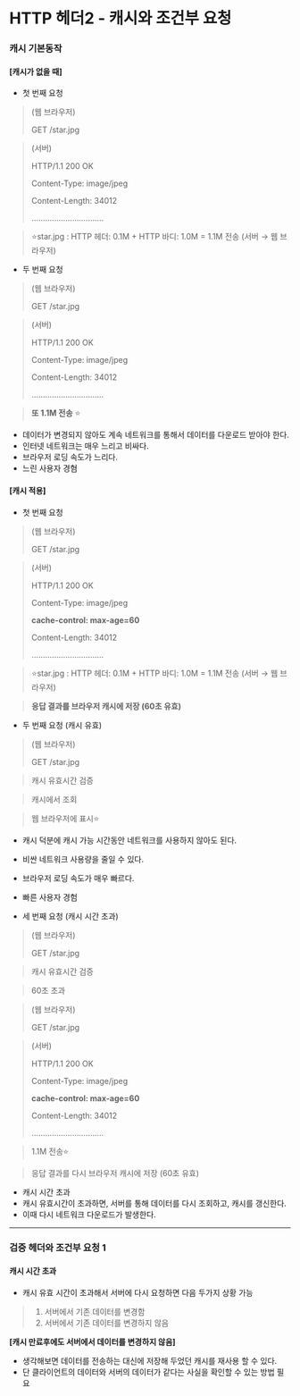# HTTP 헤더2 - 캐시와 조건부 요청

### 캐시 기본동작

#### [캐시가 없을 때]

- 첫 번째 요청

> (웹 브라우저)
>
> GET /star.jpg
>
>  

> (서버)
>
> HTTP/1.1 200 OK
>
> Content-Type: image/jpeg
>
> Content-Length: 34012
>
>  
>
> ................................

> ⭐️star.jpg : HTTP 헤더: 0.1M + HTTP 바디: 1.0M = 1.1M 전송 (서버 → 웹 브라우저)



- 두 번째 요청

> (웹 브라우저)
>
> GET /star.jpg
>
>  

> (서버)
>
> HTTP/1.1 200 OK
>
> Content-Type: image/jpeg
>
> Content-Length: 34012
>
>  
>
> ................................

> **또 1.1M 전송** ⭐️



- 데이터가 변경되지 않아도 계속 네트워크를 통해서 데이터를 다운로드 받아야 한다.
- 인터넷 네트워크는 매우 느리고 비싸다.
- 브라우저 로딩 속도가 느리다.
- 느린 사용자 경혐



#### [캐시 적용]

- 첫 번째 요청

> (웹 브라우저)
>
> GET /star.jpg
>
>  

> (서버)
>
> HTTP/1.1 200 OK
>
> Content-Type: image/jpeg
>
> **cache-control: max-age=60**
>
> Content-Length: 34012
>
>  
>
> ................................

> ⭐️star.jpg : HTTP 헤더: 0.1M + HTTP 바디: 1.0M = 1.1M 전송 (서버 → 웹 브라우저)

>  **응답 결과를 브라우저 캐시에 저장 (60초 유효)**



- 두 번째 요청 (캐시 유효)

> (웹 브라우저)
>
> GET /star.jpg
>
>  

> 캐시 유효시간 검증

> 캐시에서 조회

> 웹 브라우저에 표시⭐️

- 캐시 덕분에 캐시 가능 시간동안 네트워크를 사용하지 않아도 된다.
- 비싼 네트워크 사용량을 줄일 수 있다.
- 브라우저 로딩 속도가 매우 빠르다.
- 빠른 사용자 경험



- 세 번째 요청 (캐시 시간 초과)

> (웹 브라우저)
>
> GET /star.jpg
>
>  

> 캐시 유효시간 검증

> 60초 초과

> (웹 브라우저)
>
> GET /star.jpg
>
>  

> (서버)
>
> HTTP/1.1 200 OK
>
> Content-Type: image/jpeg
>
> **cache-control: max-age=60**
>
> Content-Length: 34012
>
>  
>
> ................................

> 1.1M 전송⭐️

> 응답 결과를 다시 브라우저 캐시에 저장 (60초 유효)

- 캐시 시간 초과
- 캐시 유효시간이 초과하면, 서버를 통해 데이터를 다시 조회하고, 캐시를 갱신한다.
- 이때 다시 네트워크 다운로드가 발생한다.



***



### 검증 헤더와 조건부 요청 1

#### 캐시 시간 초과

- 캐시 유효 시간이 초과해서 서버에 다시 요청하면 다음 두가지 상황 가능

> 1. 서버에서 기존 데이터를 변경함
> 2. 서버에서 기존 데이터를 변경하지 않음



**[캐시 만료후에도 서버에서 데이터를 변경하지 않음]**

- 생각해보면 데이터를 전송하는 대신에 저장해 두었던 캐시를 재사용 할 수 있다.
- 단 클라이언트의 데이터와 서버의 데이터가 같다는 사실을 확인할 수 있는 방법 필요





